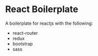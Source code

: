 # React Boilerplate
A boilerplate for reactjs with the following:
- react-router
- redux
- bootstrap
- sass